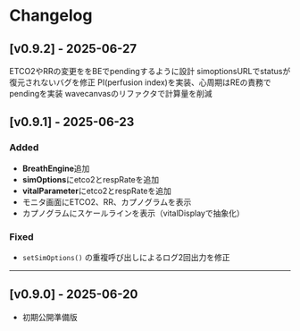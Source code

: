 # Changelog
## [v0.9.2] - 2025-06-27
ETCO2やRRの変更ををBEでpendingするように設計
simoptionsURLでstatusが復元されないバグを修正
PI(perfusion index)を実装、心周期はREの責務でpendingを実装
wavecanvasのリファクタで計算量を削減

## [v0.9.1] - 2025-06-23
### Added
- **BreathEngine**追加
- **simOptions**にetco2とrespRateを追加 
- **vitalParameter**にetco2とrespRateを追加
- モニタ画面にETCO2、RR、カプノグラムを表示
- カプノグラムにスケールラインを表示（vitalDisplayで抽象化）

### Fixed
- `setSimOptions()` の重複呼び出しによるログ2回出力を修正

---

## [v0.9.0] - 2025-06-20
- 初期公開準備版
